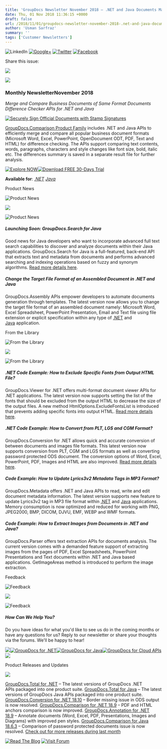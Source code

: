 ```yaml
---
title: 'GroupDocs Newsletter November 2018 – .NET and Java Documents Manipulation APIs'
date: Thu, 01 Nov 2018 11:36:15 +0000
draft: false
url: /2018/11/01/groupdocs-newsletter-november-2018-.net-and-java-documents-manipulation-apis/
author: 'Usman Sarfraz'
summary: ''
tags: ['Customer Newsletters']
---
```


![LinkedIn](https://newsletter.groupdocs.com/uploadimages/image/linkedIn-Icon.png) [![Google+](https://newsletter.groupdocs.com/uploadimages/image/googlePlus-Icon.png)](https://plus.google.com/u/0/b/103611049630322465740/+GroupDocs/?utm_source=nl&utm_campaign=nl-nov18&utm_medium=link) [![Twitter](https://newsletter.groupdocs.com/uploadimages/image/twitter-Icon.png)](https://twitter.com/GroupDocs?utm_source=nl&utm_campaign=nl-nov18&utm_medium=link) [![Facebook](https://newsletter.groupdocs.com/uploadimages/image/facebook-Icon.png)](https://www.facebook.com/GroupDocs?utm_source=nl&utm_campaign=nl-nov18&utm_medium=link)

Share this issue:

![](https://newsletter.groupdocs.com/uploadimages/image/asposeimages/newsletter/separator-690px.png)

[![](https://newsletter.groupdocs.com/uploadimages/image/new-groupdocs-logo.png)](https://www.groupdocs.com/?utm_source=nl&utm_campaign=nl-apr18&utm_medium=link)

### Monthly NewsletterNovember 2018

_Merge and Compare Business Documents of Same Format_ _Documents Difference Checker APIs for .NET and Java_

[![Securely Sign Official Documents with Stamp Signatures](https://newsletter.groupdocs.com/uploadimages/image/advert_nov_2018%282%29.png)](https://products.groupdocs.com/comparison?utm_source=nl&utm_campaign=nl-nov18&utm_medium=link)

[GroupDocs.Comparison Product Family](https://products.groupdocs.com/comparison?utm_source=nl&utm_campaign=nl-nov18&utm_medium=link) includes .NET and Java APIs to efficiently merge and compare all popular business document formats (Microsoft Word, Excel, PowerPoint, OpenDocument ODT, PDF, Text and HTML) for difference checking. The APIs support comparing text contents, words, paragraphs, characters and style changes like font size, bold, italic etc. The differences summary is saved in a separate result file for further analysis.

[![Explore NOW](https://newsletter.groupdocs.com/uploadimages/image/ActionButtonsNov2018%283%29.png "Explore NOW")](https://products.groupdocs.com/comparison?utm_source=nl&utm_campaign=nl-nov18&utm_medium=link)[![Download FREE 30-Days Trial](https://newsletter.groupdocs.com/uploadimages/image/advertActionButton-free%2839%29.png "Download FREE 30-Day Trial")](https://downloads.groupdocs.com/comparison?utm_source=nl&utm_campaign=nl-nov18&utm_medium=link)

**Available for**: _[.NET](https://products.groupdocs.com/comparison/net?utm_source=nl&utm_campaign=nl-nov18&utm_medium=link) [Java](https://products.groupdocs.com/comparison/java?utm_source=nl&utm_campaign=nl-nov18&utm_medium=link)_

Product News

![Product News](https://newsletter.groupdocs.com/uploadimages/image/asposeimages/newsletter/productNews-Icon.png)

![](https://newsletter.groupdocs.com/uploadimages/image/asposeimages/newsletter/separator-630px.png)

![Product News](https://newsletter.groupdocs.com/uploadimages/image/asposeimages/newsletter/productNews-Icon.png)

##### Launching Soon: GroupDocs.Search for Java

Good news for Java developers who want to incorporate advanced full text search capabilities to discover and analyze documents within their Java applications. GroupDocs.Search for Java is a full-featured, back-end API that extracts text and metadata from documents and performs advanced searching and indexing operations based on fuzzy and synonym algorithms. [Read more details here](https://blog.groupdocs.com/2018/10/24/upcoming-release-of-groupdocs.search-for-java/?utm_source=nl&utm_campaign=nl-nov18&utm_medium=link).

##### Change the Target File Format of an Assembled Document in .NET and Java

GroupDocs.Assembly APIs empower developers to automate documents generation through templates. The latest version now allows you to change the target file format of an assembled document namely: Microsoft Word, Excel Spreadsheet, PowerPoint Presentation, Email and Text file using file extension or explicit specification within any type of [.NET](https://blog.groupdocs.com/2018/10/02/change-target-file-format-using-groupdocs.assembly-for-.net-18.9/?utm_source=nl&utm_campaign=nl-nov18&utm_medium=link) and [Java](https://blog.groupdocs.com/2018/10/02/set-target-file-format-using-groupdocs.assembly-for-java-18.9/?utm_source=nl&utm_campaign=nl-nov18&utm_medium=link) application.

From the Library

![From the Library](https://newsletter.aspose.com/uploadimages/image/asposeimages/newsletter/fromLibrary-Icon.png)

![](https://newsletter.aspose.com/uploadimages/image/asposeimages/newsletter/separator-630px.png)

![From the Library](https://newsletter.aspose.com/uploadimages/image/asposeimages/newsletter/fromLibrary-Icon.png)

##### .NET Code Example: How to Exclude Specific Fonts from Output HTML File?

GroupDocs.Viewer for .NET offers multi-format document viewer APIs for .NET applications. The latest version now supports setting the list of the fonts that should be excluded from the output HTML to decrease the size of the output files. A new method HtmlOptions.ExcludeFontsList is introduced that prevents adding specific fonts into output HTML. [Read more details here](https://blog.groupdocs.com/2018/10/05/exclude-specific-fonts-from-output-html-using-groupdocs.viewer-for-.net-18.10/?utm_source=nl&utm_campaign=nl-nov18&utm_medium=link).

##### .NET Code Example: How to Convert from PLT, LGS and CGM Format?

GroupDocs.Conversion for .NET allows quick and accurate conversion of between documents and images file formats. This latest version now supports conversion from PLT, CGM and LGS formats as well as converting password protected ODS document. The conversion options of Word, Excel, PowerPoint, PDF, Images and HTML are also improved. [Read more details here](https://blog.groupdocs.com/2018/10/02/conversion-from-plt-format-is-introduced-in-groupdocs.conversion-for-.net-18.9/?utm_source=nl&utm_campaign=nl-nov18&utm_medium=link).

##### Code Example: How to Update Lyrics3v2 Metadata Tags in MP3 Format?

GroupDocs.Metadata offers .NET and Java APIs to read, write and edit document metadata information. The latest version supports new feature to update Lyrics3v2 tag in MP3 file format within [.NET](https://blog.groupdocs.com/2018/10/22/update-lyrics3v2-metadata-tags-in-mp3-format-using-groupdocs.metadata-for-.net-18.10/?utm_source=nl&utm_campaign=nl-nov18&utm_medium=link) and [Java](https://blog.groupdocs.com/2018/10/22/update-mp3-formats-lyrics3v2-tags-using-groupdocs.metadata-for-java-18.10/?utm_source=nl&utm_campaign=nl-nov18&utm_medium=link) applications. Memory consumption is now optimized and reduced for working with PNG, JPEG2000, BMP, DICOM, DJVU, EMF, WEBP and WMF formats.

##### Code Example: How to Extract Images from Documents in .NET and Java?

GroupDocs.Parser offers text extraction APIs for documents analysis. The current version comes with a demanded feature support of extracting images from the pages of PDF, Excel Spreadsheets, PowerPoint Presentations and Text documents within .NET and Java based applications. GetImageAreas method is introduced to perform the image extraction.

Feedback

![Feedback](https://newsletter.groupdocs.com/uploadimages/image/asposeimages/newsletter/giveFeedback-Icon.png)

![](https://newsletter.groupdocs.com/uploadimages/image/asposeimages/newsletter/separator-630px.png)

![Feedback](https://newsletter.groupdocs.com/uploadimages/image/asposeimages/newsletter/giveFeedback-Icon.png)

##### How Can We Help You?

Do you have ideas for what you'd like to see us do in the coming months or have any questions for us? Reply to our newsletter or share your thoughts via the forums. We'll be happy to hear!

![](https://www.aspose.com/Images/Newsletter/april-2017/spacer-nl.png)[![GroupDocs for .NET](https://newsletter.groupdocs.com/uploadimages/image/dotNet-Icon.png)](https://products.groupdocs.com/total/net?utm_source=nl&utm_campaign=nl-nov18&utm_medium=link)[![GroupDocs for Java](https://newsletter.groupdocs.com/uploadimages/image/java-Icon.png)](https://products.groupdocs.com/total/java?utm_source=nl&utm_campaign=nl-nov18&utm_medium=link)[![GroupDocs for Cloud APIs](https://newsletter.groupdocs.com/uploadimages/image/cloudApi-Icon.png)](https://products.groupdocs.cloud/?utm_source=nl&utm_campaign=nl-nov18&utm_medium=link)![](https://www.aspose.com/Images/Newsletter/april-2017/spacer-nl.png)

Product Releases and Updates

![](https://newsletter.groupdocs.com/uploadimages/image/asposeimages/newsletter/separator-630px.png)

[GroupDocs.Total for .NET](https://products.groupdocs.com/total/net?utm_source=nl&utm_campaign=nl-nov18&utm_medium=link) – The latest versions of GroupDocs .NET APIs packaged into one product suite. [GroupDocs.Total for Java](https://products.groupdocs.com/total/java?utm_source=nl&utm_campaign=nl-nov18&utm_medium=link) – The latest versions of GroupDocs Java APIs packaged into one product suite. [GroupDocs.Conversion for .NET 18.10](https://blog.groupdocs.com/2018/10/17/remove-embedded-files-in-pdf-in-groupdocs.conversion-for-.net-18.10/?utm_source=nl&utm_campaign=nl-nov18&utm_medium=link) – Border missing issue in ODS output is now resolved. [GroupDocs.Comparison for .NET 18.9](https://blog.groupdocs.com/2018/10/05/pdf-comparison-is-improved-in-groupdocs.comparison-for-.net-18.9/?utm_source=nl&utm_campaign=nl-nov18&utm_medium=link) – PDF and HTML anchors comparison is now improved. [GroupDocs.Annotation for .NET 18.9](https://blog.groupdocs.com/2018/10/05/groupdocs.annotation-for-.net-18.9/?utm_source=nl&utm_campaign=nl-nov18&utm_medium=link) – Annotate documents (Word, Excel, PDF, Presentations, Images and Diagrams) with improved pen styles. [GroupDocs.Comparison for Java 18.6.3](https://blog.groupdocs.com/2018/10/19/multicomparer-issue-is-resolved-in-groupdocs.comparison-for-java-18.6.3/?utm_source=nl&utm_campaign=nl-nov18&utm_medium=link) – Comparison of password protected documents issue is now resolved. [Check out for more releases during last month](https://downloads.groupdocs.com/?utm_source=nl&utm_campaign=nl-nov18&utm_medium=link)

[![Read The Blog](https://newsletter.groupdocs.com/uploadimages/image/readBlog-ActionButton%281%29.png)](https://blog.groupdocs.com/?utm_source=nl&utm_campaign=nl-nov18&utm_medium=link) [![Visit Forum](https://newsletter.groupdocs.com/uploadimages/image/visitForum-ActionButton%281%29.png)](https://forum.groupdocs.com/?utm_source=nl&utm_campaign=nl-nov18&utm_medium=link)




